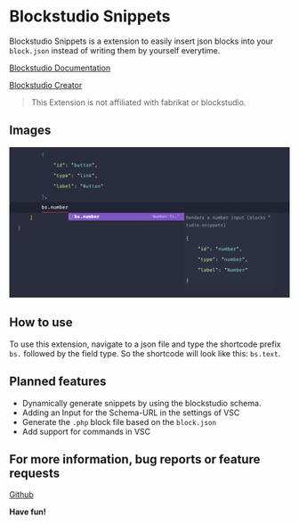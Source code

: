 # Blockstudio Snippets

Blockstudio Snippets is a extension to easily insert json blocks into your `block.json` instead of writing them by yourself everytime.

[Blockstudio Documentation](https://blockstudio.dev/documentation/)

[Blockstudio Creator](https://fabrikat.io/)

> This Extension is not affiliated with fabrikat or blockstudio.

## Images

![Preview](https://raw.githubusercontent.com/fiioonnn/blockstudio-snippets/main/images/screenshot1.png)

## How to use

To use this extension, navigate to a json file and type the shortcode prefix `bs.` followed by the field type.
So the shortcode will look like this: `bs.text`.

## Planned features

- Dynamically generate snippets by using the blockstudio schema.
- Adding an Input for the Schema-URL in the settings of VSC
- Generate the `.php` block file based on the `block.json`
- Add support for commands in VSC

## For more information, bug reports or feature requests

[Github](https://github.com/fiioonnn/blockstudio-snippets)

**Have fun!**

